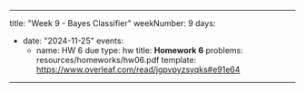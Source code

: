 
---
title: "Week 9 - Bayes Classifier"
weekNumber: 9
days:
  - date: "2024-11-25"
    events:
      - name: HW 6 due
        type: hw
        title: <b>Homework 6</b>
        problems: resources/homeworks/hw06.pdf
        template: https://www.overleaf.com/read/jgpvpyzsyqks#e91e64
---

